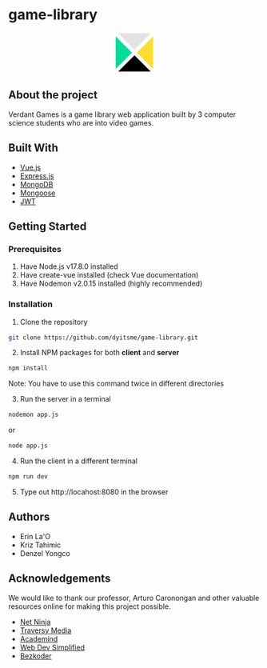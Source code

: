 # game-library

<div align="center">
<img src="client/src/assets/svg/lib_logo.svg" height="80" width="80">
</div>

## About the project

Verdant Games is a game library web application built by 3 computer science students who are into video games.

## Built With
* [Vue.js](https://vuejs.org/)
* [Express.js](https://expressjs.com/)
* [MongoDB](https://www.mongodb.com/)
* [Mongoose](https://mongoosejs.com/)
* [JWT](https://jwt.io/)

## Getting Started

### Prerequisites

1. Have Node.js v17.8.0 installed
2. Have create-vue installed (check Vue documentation)
3. Have Nodemon v2.0.15 installed (highly recommended)

### Installation

1. Clone the repository

``` sh
git clone https://github.com/dyitsme/game-library.git
```

2. Install NPM packages for both **client** and **server**

``` sh
npm install
```
Note: You have to use this command twice in different directories

3. Run the server in a terminal
``` sh
nodemon app.js
```
or
``` sh
node app.js
```

4. Run the client in a different terminal
``` sh
npm run dev
```
5. Type out http://locahost:8080 in the browser

## Authors
* Erin La'O
* Kriz Tahimic
* Denzel Yongco

## Acknowledgements
We would like to thank our professor, Arturo Caronongan and other valuable resources online for making this project possible.
* [Net Ninja](https://www.youtube.com/c/TheNetNinja)
* [Traversy Media](https://www.youtube.com/c/TraversyMedia)
* [Academind](https://www.youtube.com/c/Academind)
* [Web Dev Simplified](https://www.youtube.com/c/WebDevSimplified)
* [Bezkoder](https://www.bezkoder.com/)
